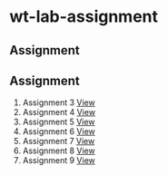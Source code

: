 # wt-lab-assignment
## Assignment  
 ## Assignment  
1. Assignment 3       [View](https://github.com/Asmitapaudel/wt-lab-assignment/tree/master/Assignment/Assignment3)
2. Assignment 4       [View](https://github.com/Asmitapaudel/wt-lab-assignment/tree/master/Assignment/Assignment4)
3. Assignment 5       [View](https://github.com/Asmitapaudel/wt-lab-assignment/tree/master/Assignment/Assignment5)
4. Assignment 6       [View](https://github.com/Asmitapaudel/wt-lab-assignment/tree/master/Assignment/Assignment6)
5. Assignment 7       [View](https://github.com/Asmitapaudel/wt-lab-assignment/tree/master/Assignment/Assignment7)
6. Assignment 8       [View](https://github.com/Asmitapaudel/wt-lab-assignment/tree/master/Assignment/Assignment8)
7. Assignment 9       [View](https://github.com/Asmitapaudel/wt-lab-assignment/tree/master/Assignment/Assignment9)
